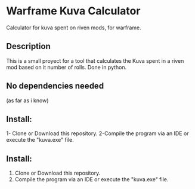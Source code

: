 # Warframe Kuva Calculator
 Calculator for kuva spent on riven mods, for warframe.
## Description
This is a small proyect for a tool that calculates the Kuva spent in a riven mod based on it number of rolls. Done in python.

## No dependencies needed
(as far as i know)

## Install:
1- Clone or Download this repository.
2-Compile the program via an IDE or execute the "kuva.exe" file.

## Install:
1. Clone or Download this repository.
2. Compile the program via an IDE or execute the "kuva.exe" file.

